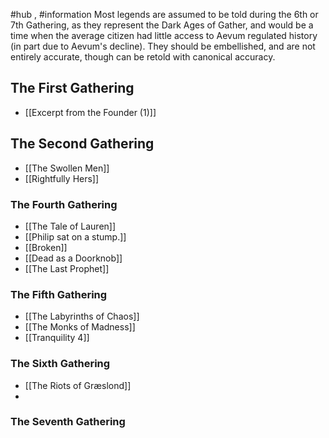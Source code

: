 #hub , #information 
Most legends are assumed to be told during the 6th or 7th Gathering, as they represent the Dark Ages of Gather, and would be a time when the average citizen had little access to Aevum regulated history (in part due to Aevum's decline). They should be embellished, and are not entirely accurate, though can be retold with canonical accuracy.

## The First Gathering
- [[Excerpt from the Founder (1)]]

## The Second Gathering
- [[The Swollen Men]]
- [[Rightfully Hers]]

### The Fourth Gathering
- [[The Tale of Lauren]]
- [[Philip sat on a stump.]]
- [[Broken]]
- [[Dead as a Doorknob]]
- [[The Last Prophet]]

### The Fifth Gathering
- [[The Labyrinths of Chaos]]
- [[The Monks of Madness]]
- [[Tranquility 4]]

### The Sixth Gathering
- [[The Riots of Græslond]]
- 

### The Seventh Gathering
